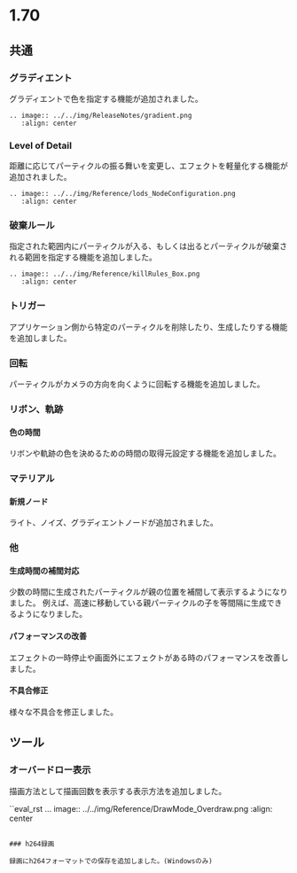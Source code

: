 # 1.70

## 共通

### グラディエント

グラディエントで色を指定する機能が追加されました。

```eval_rst
.. image:: ../../img/ReleaseNotes/gradient.png
   :align: center
```

### Level of Detail

距離に応じてパーティクルの振る舞いを変更し、エフェクトを軽量化する機能が追加されました。

```eval_rst
.. image:: ../../img/Reference/lods_NodeConfiguration.png
   :align: center
```

### 破棄ルール

指定された範囲内にパーティクルが入る、もしくは出るとパーティクルが破棄される範囲を指定する機能を追加しました。

```eval_rst
.. image:: ../../img/Reference/killRules_Box.png
   :align: center
```

### トリガー

アプリケーション側から特定のパーティクルを削除したり、生成したりする機能を追加しました。

### 回転

パーティクルがカメラの方向を向くように回転する機能を追加しました。

### リボン、軌跡

#### 色の時間

リボンや軌跡の色を決めるための時間の取得元設定する機能を追加しました。

### マテリアル

#### 新規ノード

ライト、ノイズ、グラディエントノードが追加されました。

### 他

#### 生成時間の補間対応

少数の時間に生成されたパーティクルが親の位置を補間して表示するようになりました。
例えば、高速に移動している親パーティクルの子を等間隔に生成できるようになりました。

#### パフォーマンスの改善

エフェクトの一時停止や画面外にエフェクトがある時のパフォーマンスを改善しました。

#### 不具合修正

様々な不具合を修正しました。

## ツール

### オーバードロー表示

描画方法として描画回数を表示する表示方法を追加しました。

``eval_rst
... image:: ../../img/Reference/DrawMode_Overdraw.png
   :align: center
```

### h264録画

録画にh264フォーマットでの保存を追加しました。(Windowsのみ)

